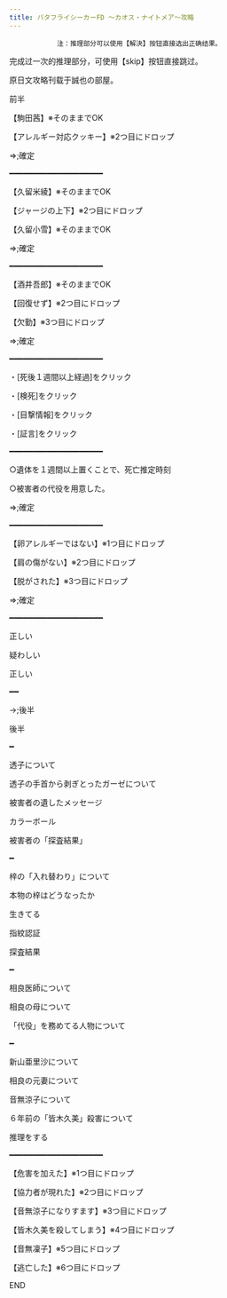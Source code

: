 ```yaml
---
title: バタフライシーカーFD ～カオス・ナイトメア～攻略
---
```


                注：推理部分可以使用【解決】按钮直接选出正确结果。

完成过一次的推理部分，可使用【skip】按钮直接跳过。

原日文攻略刊载于誠也の部屋。



前半



【駒田茜】※そのままでOK

【アレルギー対応クッキー】※2つ目にドロップ

⇒;確定

━━━━━━━━━━━━━━━━━━━━

【久留米綾】※そのままでOK

【ジャージの上下】※2つ目にドロップ

【久留小雪】※そのままでOK

⇒;確定

━━━━━━━━━━━━━━━━━━━━

【酒井吾郎】※そのままでOK

【回復せず】※2つ目にドロップ

【欠勤】※3つ目にドロップ

⇒;確定

━━━━━━━━━━━━━━━━━━━━

・[死後１週間以上経過]をクリック

・[検死]をクリック

・[目撃情報]をクリック

・[証言]をクリック

━━━━━━━━━━━━━━━━━━━━

○遺体を１週間以上置くことで、死亡推定時刻

○被害者の代役を用意した。

⇒;確定

━━━━━━━━━━━━━━━━━━━━

【卵アレルギーではない】※1つ目にドロップ

【肩の傷がない】※2つ目にドロップ

【脱がされた】※3つ目にドロップ

⇒;確定

━━━━━━━━━━━━━━━━━━━━

正しい

疑わしい

正しい

━━



→;後半



後半



━

透子について

透子の手首から剥ぎとったガーゼについて

被害者の遺したメッセージ

カラーボール

被害者の「探査結果」

━

梓の「入れ替わり」について

本物の梓はどうなったか

生きてる

指紋認証

探査結果

━

相良医師について

相良の母について

「代役」を務めてる人物について

━

新山亜里沙について

相良の元妻について

音無涼子について

６年前の「皆木久美」殺害について

推理をする

━━━━━━━━━━━━━━━━━━━━

【危害を加えた】※1つ目にドロップ

【協力者が現れた】※2つ目にドロップ

【音無涼子になりすます】※3つ目にドロップ

【皆木久美を殺してしまう】※4つ目にドロップ

【音無凜子】※5つ目にドロップ

【逃亡した】※6つ目にドロップ



END


              
